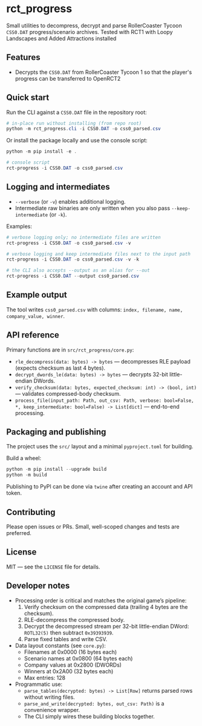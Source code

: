 rct_progress
============

Small utilities to decompress, decrypt and parse RollerCoaster Tycoon
`CSS0.DAT` progress/scenario archives. Tested with RCT1 with Loopy
Landscapes and Added Attractions installed

Features
--------
- Decrypts the `CSS0.DAT` from RollerCoaster Tycoon 1 so that the player's progress can be transferred to OpenRCT2

Quick start
-----------

Run the CLI against a `CSS0.DAT` file in the repository root:

```powershell
# in-place run without installing (from repo root)
python -m rct_progress.cli -i CSS0.DAT -o css0_parsed.csv
```

Or install the package locally and use the console script:

```powershell
python -m pip install -e .

# console script
rct-progress -i CSS0.DAT -o css0_parsed.csv
```

Logging and intermediates
-------------------------
- `--verbose` (or `-v`) enables additional logging.
- Intermediate raw binaries are only written when you also pass `--keep-intermediate` (or `-k`).

Examples:

```powershell
# verbose logging only; no intermediate files are written
rct-progress -i CSS0.DAT -o css0_parsed.csv -v

# verbose logging and keep intermediate files next to the input path
rct-progress -i CSS0.DAT -o css0_parsed.csv -v -k

# the CLI also accepts --output as an alias for --out
rct-progress -i CSS0.DAT --output css0_parsed.csv
```

Example output
--------------
The tool writes `css0_parsed.csv` with columns: `index, filename, name, company_value, winner`.

API reference
-------------
Primary functions are in `src/rct_progress/core.py`:

- `rle_decompress(data: bytes) -> bytes` — decompresses RLE payload (expects checksum as last 4 bytes).
- `decrypt_dwords_le(data: bytes) -> bytes` — decrypts 32-bit little-endian DWords.
- `verify_checksum(data: bytes, expected_checksum: int) -> (bool, int)` — validates compressed-body checksum.
- `process_file(input_path: Path, out_csv: Path, verbose: bool=False, *, keep_intermediate: bool=False) -> List[dict]` — end-to-end processing.

Packaging and publishing
-----------------------
The project uses the `src/` layout and a minimal `pyproject.toml` for building.

Build a wheel:

```powershell
python -m pip install --upgrade build
python -m build
```

Publishing to PyPI can be done via `twine` after creating an account and API token.

Contributing
------------
Please open issues or PRs. Small, well-scoped changes and tests are preferred.

License
-------
MIT — see the `LICENSE` file for details.

Developer notes
---------------
- Processing order is critical and matches the original game’s pipeline:
	1) Verify checksum on the compressed data (trailing 4 bytes are the checksum).
	2) RLE-decompress the compressed body.
	3) Decrypt the decompressed stream per 32-bit little-endian DWord: `ROTL32(5)` then subtract `0x39393939`.
	4) Parse fixed tables and write CSV.
- Data layout constants (see `core.py`):
	- Filenames at 0x0000 (16 bytes each)
	- Scenario names at 0x0800 (64 bytes each)
	- Company values at 0x2800 (DWORDs)
	- Winners at 0x2A00 (32 bytes each)
	- Max entries: 128
- Programmatic use:
	- `parse_tables(decrypted: bytes) -> List[Row]` returns parsed rows without writing files.
	- `parse_and_write(decrypted: bytes, out_csv: Path)` is a convenience wrapper.
	- The CLI simply wires these building blocks together.
